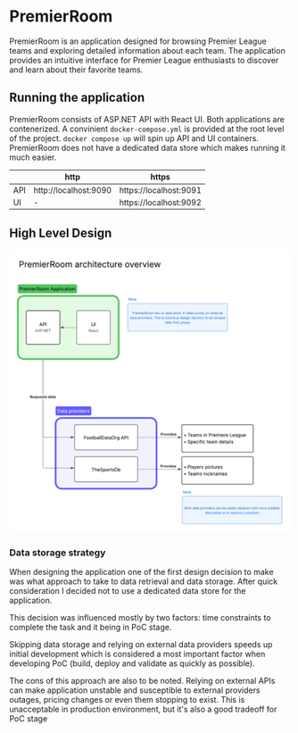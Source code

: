 # PremierRoom

PremierRoom is an application designed for browsing Premier League teams and exploring detailed information about each team. The application provides an intuitive interface for Premier League enthusiasts to discover and learn about their favorite teams.

## Running the application

PremierRoom consists of ASP.NET API with React UI. Both applications are contenerized. A convinient `docker-compose.yml` is provided at the root level of the project. `docker compose up` will spin up API and UI containers. PremierRoom does not have a dedicated data store which makes running it much easier.

|     | http                  | https                  |
| --- | --------------------- | ---------------------- |
| API | http://localhost:9090 | https://localhost:9091 |
| UI  | -                     | https://localhost:9092 |

## High Level Design

![PrmierRoom High Level Design](./images/hld.png)

### Data storage strategy

When designing the application one of the first design decision to make was what approach to take to data retrieval and data storage. After quick consideration I decided not to use a dedicated data store for the application.

This decision was influenced mostly by two factors: time constraints to complete the task and it being in PoC stage.

Skipping data storage and relying on external data providers speeds up initial development which is considered a most important factor when developing PoC (build, deploy and validate as quickly as possible).

The cons of this approach are also to be noted. Relying on external APIs can make application unstable and susceptible to external providers outages, pricing changes or even them stopping to exist. This is unacceptable in production environment, but it's also a good tradeoff for PoC stage
